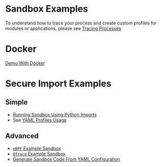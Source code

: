 # Sandbox Examples
To understand how to trace your process and create custom profiles for modules or applications, please see <a href="TRACING_PROCESSES.md">Tracing Processes</a>

# Docker
<a href="../docker/README.md">Demo With Docker</a>

# Secure Import Examples
## Simple
- <a href="../examples/python_imports/">Running Sandbox Using Python Imports</a>
- See <a href="YAML_PROFILES.md">YAML Profiles Usage</a>
## Advanced
- <a href="../examples/bpftrace_sandbox/">`eBPF` Example Sandbox</a>
- <a href="../examples/dtrace_sandbox/">`DTrace` Example Sandbox</a>
- <a href="../examples/yaml_template/">Generate Sandbox Code From YAML Configuration</a>